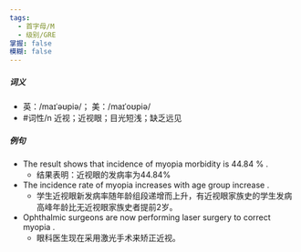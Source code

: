 ```yaml
---
tags:
  - 首字母/M
  - 级别/GRE
掌握: false
模糊: false
---
```

##### 词义
- 英：/maɪˈəʊpiə/； 美：/maɪˈoʊpiə/
- #词性/n  近视；近视眼；目光短浅；缺乏远见
##### 例句
- The result shows that incidence of myopia morbidity is 44.84 % .
	- 结果表明：近视眼的发病率为44.84%
- The incidence rate of myopia increases with age group increase .
	- 学生近视眼新发病率随年龄组段递增而上升，有近视眼家族史的学生发病高峰年龄比无近视眼家族史者提前2岁。
- Ophthalmic surgeons are now performing laser surgery to correct myopia .
	- 眼科医生现在采用激光手术来矫正近视。
